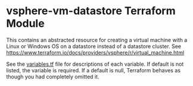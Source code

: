 # vsphere-vm-datastore Terraform Module

This contains an abstracted resource for creating a virtual machine with a Linux or Windows OS
on a datastore instead of a datastore cluster. See https://www.terraform.io/docs/providers/vsphere/r/virtual_machine.html

See the [variables.tf](variables.tf) file for descriptions of each variable. If default is not listed,
the variable is required. If a default is null, Terraform behaves as though you had completely 
omitted it.